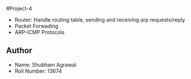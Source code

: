 #Project-4 
- Router: Handle routing table, sending and receiving arp requests/reply
- Packet Forwading 
- ARP-ICMP Protocols

## Author
- Name: Shubham Agrawal
- Roll Number: 13674
